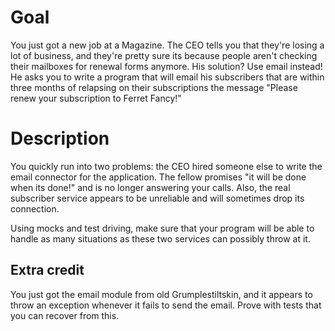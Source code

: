 # Goal

You just got a new job at a Magazine. The CEO tells you that they're losing a lot of business, and they're pretty sure 
its because people aren't checking their mailboxes for renewal forms anymore.
His solution? Use email instead! He asks you to write a program that will email his subscribers that are within three 
months of relapsing on their subscriptions the message "Please renew your subscription to Ferret Fancy!"

# Description
You quickly run into two problems: the CEO hired someone else to write the email connector for the application. The 
fellow promises "it will be done when its done!" and is no longer answering your calls.
Also, the real subscriber service appears to be unreliable and will sometimes drop its connection.

Using mocks and test driving, make sure that your program will be able to handle as many situations as these two 
services can possibly throw at it.

## Extra credit
You just got the email module from old Grumplestiltskin, and it appears to throw an exception whenever it fails to 
send the email. Prove with tests that you can recover from this.